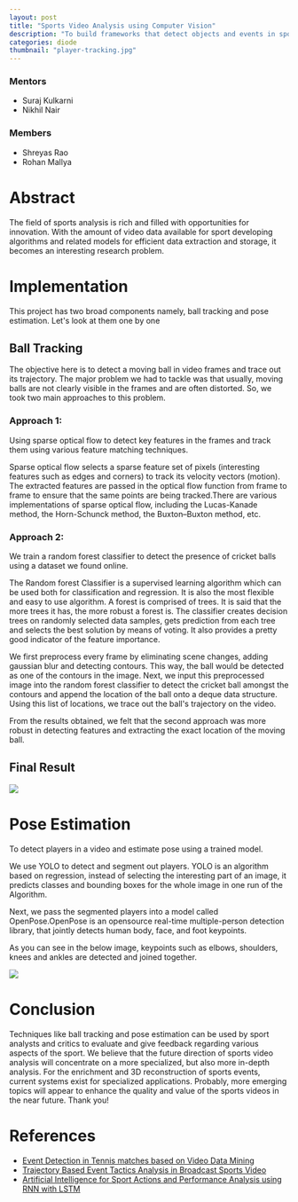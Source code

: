 ```yaml
---
layout: post
title: "Sports Video Analysis using Computer Vision"
description: "To build frameworks that detect objects and events in sports videos"
categories: diode
thumbnail: "player-tracking.jpg"
---
```


### Mentors

- Suraj Kulkarni
- Nikhil Nair

### Members

- Shreyas Rao
- Rohan Mallya

# Abstract

The field of sports analysis is rich and filled with opportunities for innovation. With the amount of video data available for sport developing algorithms and related models for efficient data extraction and storage, it becomes an interesting research problem.

# Implementation

This project has two broad components namely, ball tracking and pose estimation. Let&#39;s look at them one by one

## Ball Tracking

The objective here is to detect a moving ball in video frames and trace out its trajectory. The major problem we had to tackle was that usually, moving balls are not clearly visible in the frames and are often distorted. So, we took two main approaches to this problem.

### Approach 1:

Using sparse optical flow to detect key features in the frames and track them using various feature matching techniques.

Sparse optical flow selects a sparse feature set of pixels (interesting features such as edges and corners) to track its velocity vectors (motion). The extracted features are passed in the optical flow function from frame to frame to ensure that the same points are being tracked.There are various implementations of sparse optical flow, including the Lucas-Kanade method, the Horn-Schunck method, the Buxton–Buxton method, etc.

### Approach 2:

We train a random forest classifier to detect the presence of cricket balls using a dataset we found online.

The Random forest Classifier is a supervised learning algorithm which can be used both for classification and regression. It is also the most flexible and easy to use algorithm. A forest is comprised of trees. It is said that the more trees it has, the more robust a forest is. The classifier creates decision trees on randomly selected data samples, gets prediction from each tree and selects the best solution by means of voting. It also provides a pretty good indicator of the feature importance.

We first preprocess every frame by eliminating scene changes, adding gaussian blur and detecting contours. This way, the ball would be detected as one of the contours in the image. Next, we input this preprocessed image into the random forest classifier to detect the cricket ball amongst the contours and append the location of the ball onto a deque data structure. Using this list of locations, we trace out the ball&#39;s trajectory on the video.

From the results obtained, we felt that the second approach was more robust in detecting features and extracting the exact location of the moving ball.

## Final Result

![](/virtual-expo/assets/img/diode/ball_tracking.gif)

# Pose Estimation

To detect players in a video and estimate pose using a trained model.

We use YOLO to detect and segment out players. YOLO is an algorithm based on regression, instead of selecting the interesting part of an image, it predicts classes and bounding boxes for the whole image in one run of the Algorithm.

Next, we pass the segmented players into a model called OpenPose.OpenPose is an opensource real-time multiple-person detection library, that jointly detects human body, face, and foot keypoints.

As you can see in the below image, keypoints such as elbows, shoulders, knees and ankles are detected and joined together.

![](/virtual-expo/assets/img/diode/pose1.jpeg)

# Conclusion

Techniques like ball tracking and pose estimation can be used by sport analysts and critics to evaluate and give feedback regarding various aspects of the sport. We believe that the future direction of sports video analysis will concentrate on a more specialized, but also more in-depth analysis.  For the enrichment and 3D reconstruction of sports events, current systems exist for specialized applications. Probably, more emerging topics will appear to enhance the quality and value of the sports videos in the near future. Thank you!

# References

- [Event Detection in Tennis matches based on Video Data Mining ](https://ieeexplore.ieee.org/abstract/document/4607725?casa_token=-c5zQYjJ-ZAAAAAA:lFoO2sygX33U-4uzHhMGxYRU2YG8WkD36E5jYY1dWPQTx_N0AyiYVhEvmu_3WUWlteJx9rcLQA)
- [Trajectory Based Event Tactics Analysis in Broadcast Sports Video ](https://dl.acm.org/doi/pdf/10.1145/1291233.1291250)
- [Artificial Intelligence for Sport Actions and Performance Analysis using RNN with LSTM](https://dl.acm.org/doi/abs/10.1145/3297097.3297115?casa_token=wEUwfSpzV4gAAAAA:UxAe4iSml3z2ukWouTgE7WpIumyvLGuIz505JBuGz8Wvy-jltZK1Ic234sns3izwgJmZ5DodOxYG)